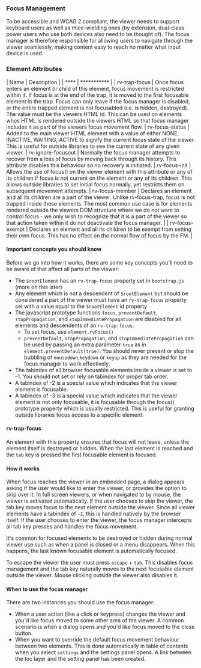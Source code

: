 ### Focus Management

To be accessible and WCAG 2 compliant, the viewer needs to support keyboard users as well as mice-wielding ones (by extension, dual-class power users who use both devices also need to be thought of). The focus manager is therefore responsible for allowing users to navigate through the viewer seamlessly, making content easy to reach no matter what input device is used.

### Element Attributes

| Name | Description |
| **** | *********** |
| rv-trap-focus         |  Once focus enters an element or child of this element, focus movement is restricted within it. If focus is at the end of the trap, it is moved to the first focusable element in the trap. Focus can only leave if the focus manager is disabled, or the entire trapped element is not focusabled (i.e. is hidden, destroyed). The value must be the viewers HTML id. This can be used on elements whos HTML is rendered outside the viewers HTML so that focus manager includes it as part of the viewers focus movement flow.
| rv-focus-status       |  Added to the main viewer HTML element with a value of either NONE, INACTIVE, WAITING, ACTIVE to signify the current focus state of the viewer. This is useful for outside libraries to see the current state of any given viewer.
| rv-ignore-focusout    |  Normally the focus manager attempts to recover from a loss of focus by moving back through its history. This attribute disables this behaviour so no recovery is initiated.
| rv-focus-init         |  Allows the use of focus() on the viewer element with this attribute or any of its children if focus is not current on the element or any of its children. This allows outside libraries to set initial focus normally, yet restricts them on subsequent movement attempts.
| rv-focus-member | Declares an element and all its children are a part of the viewer. Unlike rv-focus-trap, focus is not trapped inside these elements. The most common use case is for elements rendered outside the viewers DOM structure where we do not want to control focus - we only wish to recognize that it is a part of the viewer so that action taken within it do not deactivate the focus manager.  |
| rv-focus-exempt | Declares an element and all its children to be exempt from setting their own focus. This has no effect on the normal flow of focus by the FM.  |


#### Important concepts you should know

Before we go into how it works, there are some key concepts you'll need to be aware of that affect all parts of the viewer:

- The `$rootElement` has an `rv-trap-focus` property set in `bootstrap.js` (more on this later)
- Any element which is not a descendent of `$rootElement` but should be considered a part of the viewer must have an `rv-trap-focus` property set with a value equal to the `$rootElement` id property
- The javascript prototype functions `focus`, `preventDefault`, `stopPropagation`, and `stopImmediatePropagation` are disabled for all elements and descendents of an `rv-trap-focus`.
    - To set focus, use `element.rvFocus()`
    - `preventDefault`, `stopPropagation`, and `stopImmediatePropagation` can be used by passing an extra parameter `true` as in `element.preventDefault(true)`. You should never prevent or stop the bubbling of `mousedown`,`keydown` or `keyup` as they are needed for the focus manager to work effectively.
- The tabindex of all browser focusable elements inside a viewer is set to -1. You should not set or rely on tabindex for proper tab order.
- A tabindex of -2 is a special value which indicates that the viewer element is focusable.
- A tabindex of -3 is a special value which indicates that the viewer element is not only focusable, it is focusable through the focus() prototype property which is usually restricted. This is useful for granting outside libraries focus access to a specific element.

#### rv-trap-focus

An element with this property ensures that focus will not leave, unless the element itself is destroyed or hidden. When the last element is reached and the `tab` key is pressed the first focusable element is focused.

#### How it works

When focus reaches the viewer in an embedded page, a dialog appears asking if the user would like to enter the viewer, or provides the option to skip over it. In full screen viewers, or when navigated to by mouse, the viewer is activated automatically. If the user chooses to skip the viewer, the tab key moves focus to the next element outside the viewer. Since all viewer elements have a tabindex of `-1`, this is handled natively by the browser itself. If the user chooses to enter the viewer, the focus manager intercepts all tab key presses and handles the focus movement.

It's common for focused elements to be destroyed or hidden during normal viewer use such as when a panel is closed or a menu disappears. When this happens, the last known focusable element is automatically focused.

To escape the viewer the user must press `escape` + `tab`. This disables focus management and the tab key naturally moves to the next focusable element outside the viewer. Mouse clicking outside the viewer also disables it.

#### When to use the focus manager

There are two instances you should use the focus manager:

- When a user action (like a click or keypress) changes the viewer and you'd like focus moved to some other area of the viewer. A common scenario is when a dialog opens and you'd like focus moved to the close button.
- When you want to override the default focus movement behaviour between two elements. This is done automatically in table of contents when you select `settings` and the settings panel opens. A link between the toc layer and the setting panel has been created.
